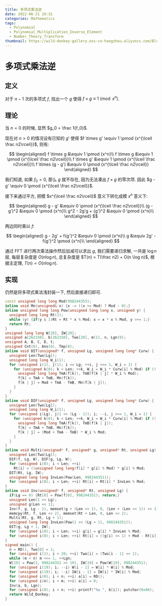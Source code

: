 ```yaml
---
title: 多项式乘法逆
date: 2022-06-21 19:31
categories: Mathematics
tags:
  - Polynomial
  - Polynomial_Multiplication_Inverse_Element
  - Number_Theory_Transform
thumbnail: https://wild-donkey-gallery.oss-cn-hangzhou.aliyuncs.com/BlogImg/Photo9.jpg
---
```


# 多项式乘法逆

## 定义

对于 $n - 1$ 次的多项式 $f$, 找出一个 $g$ 使得 $f \times g \equiv 1 \pmod {x^n}$.

## 理论

当 $n = 0$ 的时候, 显然 $g_0 = \frac 1{f_0}$.

现在对 $n > 0$ 的情况设有已知的 $g'$ 使得 $f \times g' \equiv 1 \pmod {x^{\lceil \frac n2\rceil}}$, 则有:

$$
\begin{aligned}
f \times g &\equiv 1 \pmod {x^n}\\
f \times g &\equiv 1 \pmod {x^{\lceil \frac n2\rceil}}\\
f \times g' &\equiv 1 \pmod {x^{\lceil \frac n2\rceil}}\\
f \times (g - g') &\equiv 0 \pmod {x^{\lceil \frac n2\rceil}}
\end{aligned}
$$

我们知道, 如果 $f_0 = 0$, 那么 $g$ 就不存在, 因为无法凑出 $f \times g$ 的零次项. 因此 $g - g' \equiv 0 \pmod {x^{\lceil \frac n2\rceil}}$.

接下来通过平方, 把模 $x^{\lceil \frac n2\rceil}$ 意义下转化成模 $x^n$ 意义下:

$$
\begin{aligned}
g - g' &\equiv 0 \pmod {x^{\lceil \frac n2\rceil}}\\
(g - g')^2 &\equiv 0 \pmod {x^n}\\
g^2 - 2g'g + {g'}^2 &\equiv 0 \pmod {x^n}\\
\end{aligned}
$$

两边同时乘以 $f$:

$$
\begin{aligned}
g - 2g' + f{g'}^2 &\equiv 0 \pmod {x^n}\\
g &\equiv 2g' - f{g'}^2 \pmod {x^n}\\
\end{aligned}
$$

通过 FFT 进行两次乘法操作然后加减可以求出 $g$, 我们需要递归求解, 一共是 $\log n$ 层, 每层复杂度是 $O(n\log n)$, 总复杂度是 $T(n) = T(\frac n2) + O(n \log n)$, 根据主定理, $T(n) = O(n \log n)$.

## 实现

仍然是将多项式乘法浅封装一下, 然后直接递归即可.

```cpp
const unsigned long long Mod(998244353);
inline void Mn(unsigned& x) {x -= ((x >= Mod) ? Mod : 0);}
inline unsigned long long Pow(unsigned long long x, unsigned y) {
  unsigned long long Rt(1);
  while (y) {if(y & 1)Rt = Rt * x % Mod; x = x * x % Mod, y >>= 1;}
  return Rt;
}
unsigned long long W[20], IW[20];
unsigned a[262150], b[262150], Two[20], m(1), n, Lgn(0);
unsigned A, B, C, D, t;
unsigned Cnt(0), Ans(0), Tmp(0);
inline void DIT(unsigned* f, unsigned Lg, unsigned long long* Curw) {
  unsigned Len(Two[Lg]);
  unsigned long long W_i(1);
  for (unsigned i(1), j(1); i <= Lg; ++i, j <<= 1, W_i = 1) {
    for (unsigned k(0); k < Len; ++k, W_i = W_i * Curw[i] % Mod) if (!(k & j)) {
      unsigned long long TmA(f[k]), TmB(f[k | j] * W_i % Mod);
      f[k] = TmA + TmB, Mn(f[k]);
      f[k | j] = Mod + TmA - TmB, Mn(f[k | j]);
    }
  }
}
inline void DIF(unsigned* f, unsigned Lg, unsigned long long* Curw) {
  unsigned Len(Two[Lg]);
  unsigned long long W_i(1);
  for (unsigned i(Lg), j(1 << (Lg - 1)); i; --i, j >>= 1, W_i = 1) {
    for (unsigned k(0); k < Len; ++k, W_i = W_i * Curw[i] % Mod) if (!(k & j)) {
      unsigned long long TmA(f[k]), TmB(f[k | j]);
      f[k] = TmA + TmB, Mn(f[k]);
      f[k | j] = (Mod + TmA - TmB) * W_i % Mod;
    }
  }
}
inline void Multi(unsigned* f, unsigned* g, unsigned* Rt, unsigned Lg) {
  unsigned Len(Two[Lg]);
  DIF(f, Lg, W), DIF(g, Lg, W);
  for (unsigned i(0); i < Len; ++i) 
    Rt[i] = ((unsigned long long)f[i] * g[i] % Mod) * g[i] % Mod;
  DIT(Rt, Lg, IW);
  unsigned long long InvLen(Pow(Len, 998244351));
  for (unsigned i(0); i < Len; ++i) Rt[i] = Rt[i] * InvLen % Mod;
}
inline void Inv(unsigned* f, unsigned* Rt, unsigned Lg) {
  if(Lg == 0) {Rt[0] = Pow(f[0], 998244351); return;}
  unsigned Len(1 << Lg);
  unsigned g[Len << 1];
  Inv(f, g, Lg - 1), memset(g + (Len >> 1), 0, (Len + (Len << 1)) << 1);
  memcpy(Rt, f, Len << 2), memset(Rt + Len, 0, Len << 2);
  Multi(Rt, g, Rt, Lg + 1);
  unsigned long long InvLen(Pow(1 << (Lg + 1), 998244351));
  DIT(g, Lg + 1, IW);
  for (unsigned i(0); i < Len; ++i) g[i] = g[i] * InvLen % Mod;
  for (unsigned i(0); i < Len; ++i) Rt[i] = ((g[i] << 1) + Mod - Rt[i]) % Mod;
}
signed main() {
  n = RD(), Two[0] = 1;
  for (unsigned i(1); i < 20; ++i) Two[i] = (Two[i - 1] << 1);
  while (m < n) m <<= 1, ++Lgn;
  W[19] = Pow(3, 998244352 >> 19), IW[19] = Pow(W[19], 998244351);
  for (unsigned i(19); i; --i) W[i - 1] = W[i] * W[i] % Mod;
  for (unsigned i(19); i; --i) IW[i - 1] = IW[i] * IW[i] % Mod;
  for (unsigned i(0); i < n; ++i) a[i] = RD();
  for (unsigned i(n); i < m; ++i) a[i] = 0;
  Inv(a, b, Lgn);
  for (unsigned i(0); i < n; ++i) printf("%u ", b[i]); putchar(0x0A);
  return Wild_Donkey;
}
```
